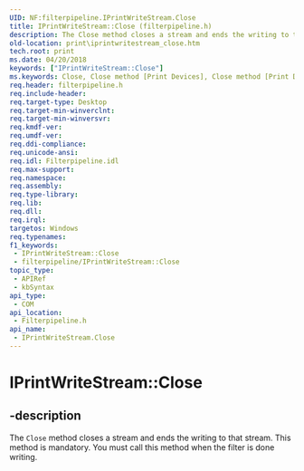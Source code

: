 ```yaml
---
UID: NF:filterpipeline.IPrintWriteStream.Close
title: IPrintWriteStream::Close (filterpipeline.h)
description: The Close method closes a stream and ends the writing to that stream. This method is mandatory. You must call this method when the filter is done writing.
old-location: print\iprintwritestream_close.htm
tech.root: print
ms.date: 04/20/2018
keywords: ["IPrintWriteStream::Close"]
ms.keywords: Close, Close method [Print Devices], Close method [Print Devices],IPrintWriteStream interface, IPrintWriteStream interface [Print Devices],Close method, IPrintWriteStream.Close, IPrintWriteStream::Close, filterpipeline/IPrintWriteStream::Close, filterpipeline_68b1e38f-f42a-4fa1-92f1-2181ac15033e.xml, print.iprintwritestream_close
req.header: filterpipeline.h
req.include-header: 
req.target-type: Desktop
req.target-min-winverclnt: 
req.target-min-winversvr: 
req.kmdf-ver: 
req.umdf-ver: 
req.ddi-compliance: 
req.unicode-ansi: 
req.idl: Filterpipeline.idl
req.max-support: 
req.namespace: 
req.assembly: 
req.type-library: 
req.lib: 
req.dll: 
req.irql: 
targetos: Windows
req.typenames: 
f1_keywords:
 - IPrintWriteStream::Close
 - filterpipeline/IPrintWriteStream::Close
topic_type:
 - APIRef
 - kbSyntax
api_type:
 - COM
api_location:
 - Filterpipeline.h
api_name:
 - IPrintWriteStream.Close
---
```


# IPrintWriteStream::Close


## -description

The <code>Close</code> method closes a stream and ends the writing to that stream. This method is mandatory. You must call this method when the filter is done writing.


